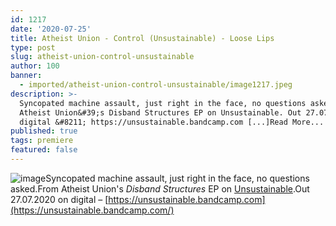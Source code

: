 ```yaml
---
id: 1217
date: '2020-07-25'
title: Atheist Union - Control (Unsustainable) - Loose Lips
type: post
slug: atheist-union-control-unsustainable
author: 100
banner:
  - imported/atheist-union-control-unsustainable/image1217.jpeg
description: >-
  Syncopated machine assault, just right in the face, no questions asked. From
  Atheist Union&#39;s Disband Structures EP on Unsustainable. Out 27.07.2020 on
  digital &#8211; https://unsustainable.bandcamp.com [...]Read More...
published: true
tags: premiere
featured: false
---
```

![image](../imported/atheist-union-control-unsustainable/image1217.jpeg)Syncopated machine assault, just right in the face, no questions asked.From Atheist Union's _Disband Structures_ EP on [Unsustainable](https://unsustainable.bandcamp.com).Out 27.07.2020 on digital – [](https://unsustainable.bandcamp.com/)[https://unsustainable.bandcamp.com](https://unsustainable.bandcamp.com/)